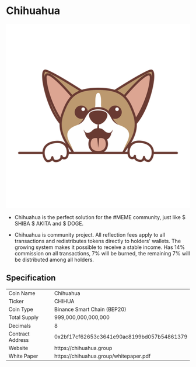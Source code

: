 # Chihuahua
![Chihuahua](Logo.png)

- Chihuahua is the perfect solution for the #MEME community, just like $ SHIBA $ AKITA and $ DOGE.

- Chihuahua is community project. All reflection fees apply to all transactions and redistributes tokens directly to holders' wallets. The growing system makes it possible to receive a stable income. Has 14% commission on all transactions, 7% will be burned, the remaining 7% will be distributed among all holders.
## Specification
<table>
<tr><td>Coin Name</td><td>Chihuahua</td></tr>
<tr><td>Ticker</td><td>CHIHUA</td></tr>
<tr><td>Coin Type</td><td>Binance Smart Chain (BEP20)</td></tr>
<tr><td>Total Supply</td><td>999,000,000,000,000</td></tr>
<tr><td>Decimals</td><td>8</td></tr>
<tr><td>Contract Address</td><td>0x2bf17cf62653c3641e90ac8199bd057b54861379</td></tr>
<tr><td>Website</td><td>https://chihuahua.group</td></tr>
<tr><td>White Paper</td><td>https://chihuahua.group/whitepaper.pdf</td></tr>
</table>